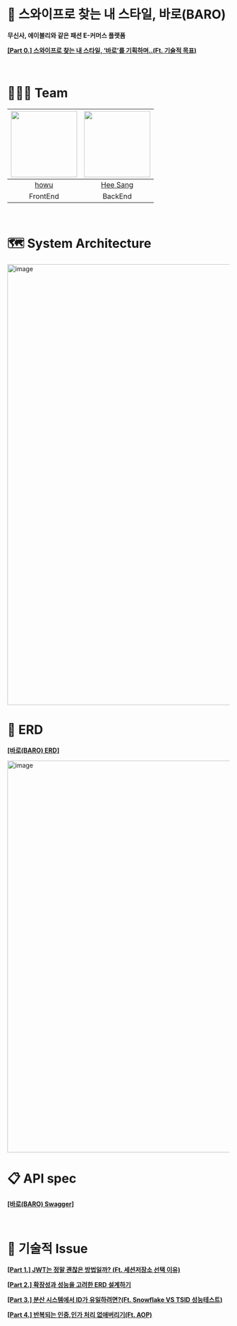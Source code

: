 # 👕 스와이프로 찾는 내 스타일, 바로(BARO)
**무신사, 에이블리와 같은 패션 E-커머스 플랫폼**

[**[Part 0.] 스와이프로 찾는 내 스타일, ‘바로’를 기획하며..(Ft. 기술적 목표)**](https://chobo-backend.tistory.com/49)


<br>

# 👨‍👧‍👦 Team

| <img src="https://avatars.githubusercontent.com/u/67588757?v=4" width="150" height="150"/> | <img src="https://avatars.githubusercontent.com/u/118061713?v=4" width="150" height="150"/> |
| :----------------------------------------------------------------------------------------: | :----------------------------------------------------------------------------------------: |
|                            [howu](https://github.com/choihooo)                             |                             [Hee Sang](https://github.com/codrin2)                         |
|                            FrontEnd                             |                             BackEnd                             |


<br>

# 🗺️ System Architecture

<img width="1782" height="999" alt="image" src="https://github.com/user-attachments/assets/a80d1300-a04a-4e71-9a5a-049cbd749eea" />

<br>

# 💾 ERD
[**[바로(BARO) ERD]**](https://dbdiagram.io/d/BARO_ERD-6870cfbaf413ba3508661df3)

<img width="1215" height="888" alt="image" src="https://github.com/user-attachments/assets/dcb22ade-14a1-4207-bf73-fb2429a36b2e" />


<br>

# 📋 API spec

[**[바로(BARO) Swagger]**](https://api.s-baro.shop/swagger-ui/index.html#/)

<br>

# 🤔 기술적 Issue
[**[Part 1.] JWT는 정말 괜찮은 방법일까? (Ft. 세션저장소 선택 이유)**](https://chobo-backend.tistory.com/50)

[**[Part 2.] 확장성과 성능을 고려한 ERD 설계하기**](https://chobo-backend.tistory.com/51)

[**[Part 3.] 분산 시스템에서 ID가 유일하려면?(Ft. Snowflake VS TSID 성능테스트)**](https://chobo-backend.tistory.com/52)

[**[Part 4.] 반복되는 인증,인가 처리 없애버리기(Ft. AOP)**](https://chobo-backend.tistory.com/53)
